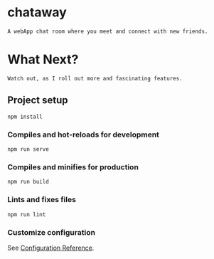 # chataway
```
A webApp chat room where you meet and connect with new friends.
```
# What Next?
```
Watch out, as I roll out more and fascinating features.
```

## Project setup
```
npm install
```

### Compiles and hot-reloads for development
```
npm run serve
```

### Compiles and minifies for production
```
npm run build
```

### Lints and fixes files
```
npm run lint
```

### Customize configuration
See [Configuration Reference](https://cli.vuejs.org/config/).
